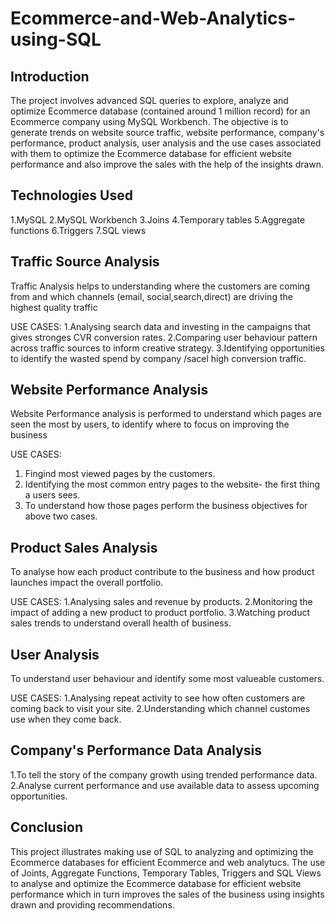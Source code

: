 # Ecommerce-and-Web-Analytics-using-SQL

## Introduction
The project involves advanced SQL queries to explore, analyze and optimize Ecommerce database (contained around 1 million record) for an Ecommerce company using MySQL Workbench. 
The objective is to generate trends on website source traffic, website performance, company's performance, product analysis, user analysis and the use cases associated with them to optimize the Ecommerce database for efficient website performance and also improve the sales with the help of the insights drawn.

## Technologies Used
1.MySQL
2.MySQL Workbench
3.Joins
4.Temporary tables
5.Aggregate functions
6.Triggers
7.SQL views

## Traffic Source Analysis
Traffic Analysis helps to understanding where the customers are coming from and which channels (email, social,search,direct) are driving the highest quality traffic

USE CASES:
1.Analysing search data and investing in the campaigns that gives stronges CVR conversion rates.
2.Comparing user behaviour pattern across traffic sources to inform creative strategy.
3.Identifying opportunities to identify the wasted spend by company /sacel high conversion traffic.

## Website Performance Analysis
Website Performance analysis is performed to understand which pages are seen the most by users, to identify where to focus on improving the business

USE CASES:
1. Fingind most viewed pages by the customers.
2. Identifying the most common entry pages to the website- the first thing a users sees.
3. To understand how those pages perform the business objectives for above two cases.

## Product Sales Analysis
To analyse how each product contribute to the business and how product launches impact the overall portfolio.

USE CASES:
1.Analysing sales and revenue by products.
2.Monitoring the impact of adding a new product to product portfolio.
3.Watching product sales trends to understand overall health of business.

## User Analysis 
To understand user behaviour and identify some most valueable customers.

USE CASES:
1.Analysing repeat activity to see how often customers are coming back to visit your site.
2.Understanding which channel customes use when they come back.

## Company's Performance Data Analysis
1.To tell the story of the company growth using trended performance data.
2.Analyse current performance and use available data to assess upcoming opportunities.

## Conclusion
This project illustrates making use of SQL to analyzing and optimizing the Ecommerce databases for efficient Ecommerce and web analytucs. The use of Joints, Aggregate Functions, Temporary Tables, Triggers and  SQL Views to analyse and optimize the Ecommerce database for efficient website performance which in turn improves the sales of the business using insights drawn and providing recommendations.

